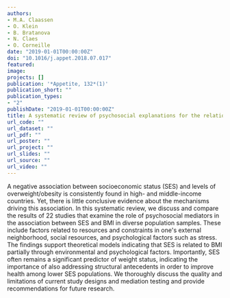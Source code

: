 ```yaml
---
authors:
- M.A. Claassen
- O. Klein 
- B. Bratanova
- N. Claes
- O. Corneille
date: "2019-01-01T00:00:00Z"
doi: "10.1016/j.appet.2018.07.017"
featured:
image:
projects: []
publication: '*Appetite, 132*(1)'
publication_short: ""
publication_types:
- "2"
publishDate: "2019-01-01T00:00:00Z"
title: A systematic review of psychosocial explanations for the relationship between socioeconomic status and body mass index
url_code: ""
url_dataset: ""
url_pdf: ""
url_poster: ""
url_project: ""
url_slides: ""
url_source: ""
url_video: ""
---
```


A negative association between socioeconomic status (SES) and levels of overweight/obesity is consistently found in high- and middle-income countries. Yet, there is little conclusive evidence about the mechanisms driving this association. In this systematic review, we discuss and compare the results of 22 studies that examine the role of psychosocial mediators in the association between SES and BMI in diverse population samples. These include factors related to resources and constraints in one's external neighborhood, social resources, and psychological factors such as stress. The findings support theoretical models indicating that SES is related to BMI partially through environmental and psychological factors. Importantly, SES often remains a significant predictor of weight status, indicating the importance of also addressing structural antecedents in order to improve health among lower SES populations. We thoroughly discuss the quality and limitations of current study designs and mediation testing and provide recommendations for future research.